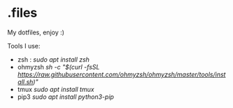 # .files


My dotfiles, enjoy :)

Tools I use:
  - zsh : <em>sudo apt install zsh</em>
  - ohmyzsh <em>sh -c "$(curl -fsSL https://raw.githubusercontent.com/ohmyzsh/ohmyzsh/master/tools/install.sh)"</em>
  - tmux <em>sudo apt install tmux</em>
  - pip3 <em>sudo apt install python3-pip</em>
